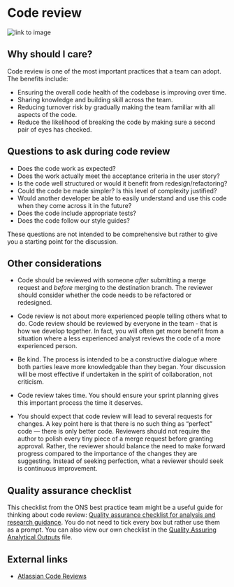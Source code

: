 # Code review

![link to image](https://imgs.xkcd.com/comics/code_quality.png)

## Why should I care?

Code review is one of the most important practices that a team can adopt. The benefits include:

- Ensuring the overall code health of the codebase is improving over time.
- Sharing knowledge and building skill across the team.
- Reducing turnover risk by gradually making the team familiar with all aspects of the code.
- Reduce the likelihood of breaking the code by making sure a second pair of eyes has checked.

## Questions to ask during code review

- Does the code work as expected?
- Does the work actually meet the acceptance criteria in the user story?
- Is the code well structured or would it benefit from redesign/refactoring?
- Could the code be made simpler? Is this level of complexity justified?
- Would another developer be able to easily understand and use this code when they come across it in the future?
- Does the code include appropriate tests?
- Does the code follow our style guides?

These questions are not intended to be comprehensive but rather to give you a starting point for the discussion.

## Other considerations

- Code should be reviewed with someone _after_ submitting a merge request and _before_ merging to the destination branch. The reviewer should consider whether the code needs to be refactored or redesigned.

- Code review is not about more experienced people telling others what to do. Code review should be
  reviewed by everyone in the team - that is how we develop together. In fact, you will often get
  more benefit from a situation where a less experienced analyst reviews the code of a more experienced
  person.

- Be kind. The process is intended to be a constructive dialogue where both parties leave more knowledgable than they began. Your discussion will be most effective if undertaken in the spirit of collaboration, not criticism.

- Code review takes time. You should ensure your sprint planning gives this important process the time it deserves.

- You should expect that code review will lead to several requests for changes. A key point here is that there is no such thing as “perfect” code — there is only better code. Reviewers should not require the author to polish every tiny piece of a merge request before granting approval. Rather, the reviewer should balance the need to make forward progress compared to the importance of the changes they are suggesting. Instead of seeking perfection, what a reviewer should seek is continuous improvement.

## Quality assurance checklist

This checklist from the ONS best practice team might be a useful guide for thinking about code review: [Quality assurance checklist for analysis and research guidance](https://best-practice-and-impact.github.io/qa-of-code-guidance/intro.html). You do not need to tick every box but rather use them as a prompt.
You can also view our own checklist in the [Quality Assuring Analytical Outputs][1] file.

## External links

- [Atlassian Code Reviews](https://www.atlassian.com/agile/software-development/code-reviews)

[1]: ./quality-assuring-analytical-outputs.md
